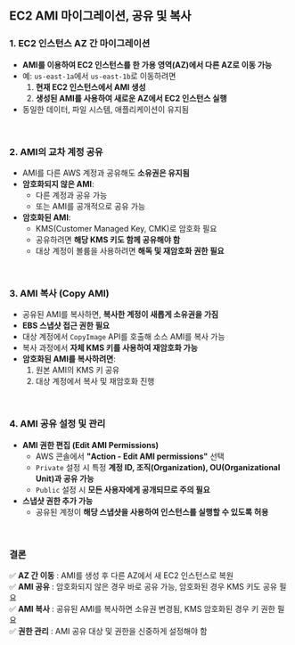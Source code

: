 ## **EC2 AMI 마이그레이션, 공유 및 복사**  

### **1. EC2 인스턴스 AZ 간 마이그레이션**  
- **AMI를 이용하여 EC2 인스턴스를 한 가용 영역(AZ)에서 다른 AZ로 이동 가능**  
- 예: `us-east-1a`에서 `us-east-1b`로 이동하려면  
  1. **현재 EC2 인스턴스에서 AMI 생성**  
  2. **생성된 AMI를 사용하여 새로운 AZ에서 EC2 인스턴스 실행**  
- 동일한 데이터, 파일 시스템, 애플리케이션이 유지됨  

<br>

### **2. AMI의 교차 계정 공유**  
- AMI를 다른 AWS 계정과 공유해도 **소유권은 유지됨**  
- **암호화되지 않은 AMI**:  
  - 다른 계정과 공유 가능  
  - 또는 AMI를 공개적으로 공유 가능  
- **암호화된 AMI**:  
  - KMS(Customer Managed Key, CMK)로 암호화 필요  
  - 공유하려면 **해당 KMS 키도 함께 공유해야 함**  
  - 대상 계정이 볼륨을 사용하려면 **해독 및 재암호화 권한 필요**  

<br>

### **3. AMI 복사 (Copy AMI)**  
- 공유된 AMI를 복사하면, **복사한 계정이 새롭게 소유권을 가짐**  
- **EBS 스냅샷 접근 권한 필요**  
- 대상 계정에서 `CopyImage` API를 호출해 소스 AMI를 복사 가능  
- 복사 과정에서 **자체 KMS 키를 사용하여 재암호화 가능**  
- **암호화된 AMI를 복사하려면**:  
  1. 원본 AMI의 KMS 키 공유  
  2. 대상 계정에서 복사 및 재암호화 진행  

<br>

### **4. AMI 공유 설정 및 관리**  
- **AMI 권한 편집 (Edit AMI Permissions)**  
  - AWS 콘솔에서 **"Action - Edit AMI permissions"** 선택  
  - `Private` 설정 시 특정 **계정 ID, 조직(Organization), OU(Organizational Unit)과 공유 가능**  
  - `Public` 설정 시 **모든 사용자에게 공개되므로 주의 필요**  
- **스냅샷 권한 추가 가능**  
  - 공유된 계정이 **해당 스냅샷을 사용하여 인스턴스를 실행할 수 있도록 허용**  

<br>

### **결론**  
✅ **AZ 간 이동** : AMI를 생성 후 다른 AZ에서 새 EC2 인스턴스로 복원  
✅ **AMI 공유** : 암호화되지 않은 경우 바로 공유 가능, 암호화된 경우 KMS 키도 공유 필요  
✅ **AMI 복사** : 공유된 AMI를 복사하면 소유권 변경됨, KMS 암호화된 경우 키 권한 필요  
✅ **권한 관리** : AMI 공유 대상 및 권한을 신중하게 설정해야 함  